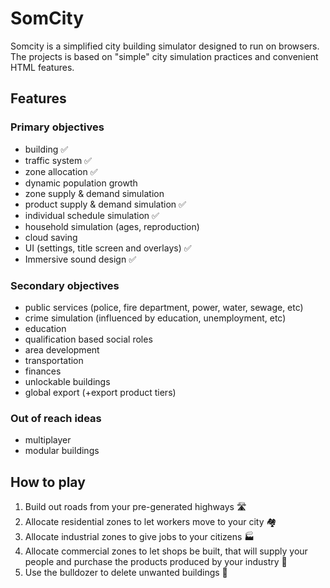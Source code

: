 # SomCity

Somcity is a simplified city building simulator designed to run on browsers. <br>
The projects is based on "simple" city simulation practices and convenient HTML features.

## Features

### Primary objectives
- building ✅
- traffic system ✅
- zone allocation ✅
- dynamic population growth
- zone supply & demand simulation 
- product supply & demand simulation ✅
- individual schedule simulation ✅
- household simulation (ages, reproduction)
- cloud saving
- UI (settings, title screen and overlays) ✅
- Immersive sound design ✅

### Secondary objectives
- public services (police, fire department, power, water, sewage, etc)
- crime simulation (influenced by education, unemployment, etc)
- education
- qualification based social roles
- area development
- transportation
- finances
- unlockable buildings
- global export (+export product tiers)

### Out of reach ideas
- multiplayer
- modular buildings

## How to play
1. Build out roads from your pre-generated highways 🛣️
2. Allocate residential zones to let workers move to your city 🏘️
3. Allocate industrial zones to give jobs to your citizens 🏭
4. Allocate commercial zones to let shops be built, that will supply your people and purchase the products produced by your industry 🏪
5. Use the bulldozer to delete unwanted buildings 🚧
